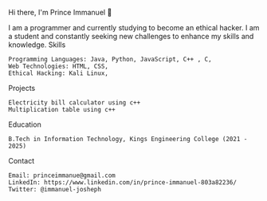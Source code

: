 Hi there, I'm Prince Immanuel 👋

I am a programmer and currently studying to become an ethical hacker. I am a student and constantly seeking new challenges to enhance my skills and knowledge.
Skills

    Programming Languages: Java, Python, JavaScript, C++ , C,
    Web Technologies: HTML, CSS,
    Ethical Hacking: Kali Linux, 

Projects
    
    Electricity bill calculator using c++ 
    Multiplication table using c++


Education

    B.Tech in Information Technology, Kings Engineering College (2021 - 2025)

Contact

    Email: princeimmanue@gmail.com
    LinkedIn: https://www.linkedin.com/in/prince-immanuel-803a82236/
    Twitter: @immanuel-josheph
